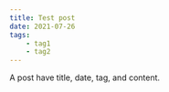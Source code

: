 ```yaml
---
title: Test post
date: 2021-07-26
tags:
    - tag1
    - tag2
---
```


A post have title, date, tag, and content.
